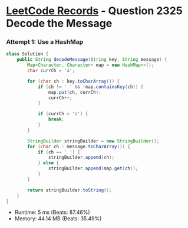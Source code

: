 # [LeetCode Records](../../README.md) - Question 2325 Decode the Message

### Attempt 1: Use a HashMap
```java
class Solution {
    public String decodeMessage(String key, String message) {
        Map<Character, Character> map = new HashMap<>();
        char currCh = 'a';

        for (char ch : key.toCharArray()) {
            if (ch != ' ' && !map.containsKey(ch)) {
                map.put(ch, currCh);
                currCh++;
            }

            if (currCh > 'z') {
                break;
            }
        }

        StringBuilder stringBuilder = new StringBuilder();
        for (char ch : message.toCharArray()) {
            if (ch == ' ') {
                stringBuilder.append(ch);
            } else {
                stringBuilder.append(map.get(ch));
            }
        }

        return stringBuilder.toString();
    }
}
```
- Runtime: 5 ms (Beats: 87.46%)
- Memory: 44.14 MB (Beats: 35.49%)

<br>

